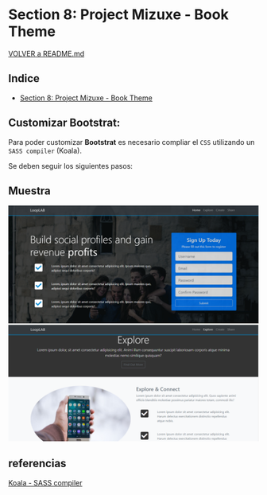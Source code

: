 # Section 8: Project Mizuxe - Book Theme

[VOLVER a README.md](README.md)

## Indice

- [Section 8: Project Mizuxe - Book Theme](https://www.udemy.com/bootstrap-4-from-scratch-with-5-projects/learn/v4/t/lecture/7685646?start=0)

## Customizar Bootstrat:

Para poder customizar **Bootstrat** es necesario compliar el `CSS` utilizando un `SASS compiler` (Koala).

Se deben seguir los siguientes pasos:

## Muestra

![Bootstrap banner](documentation/looplab_home.png)
![Bootstrap banner](documentation/looplab_explore.png)

## referencias

[Koala - SASS compiler](http://koala-app.com/)
